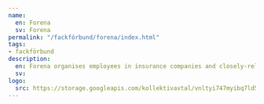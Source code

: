 ```yaml
---
name:
  en: Forena
  sv: Forena
permalink: "/fackförbund/forena/index.html"
tags:
- fackförbund
description:
  en: Forena organises employees in insurance companies and closely-related banks.
  sv:
logo:
  src: https://storage.googleapis.com/kollektivavtal/vnltyi747myibq7ld5zov88uyhld
---
```

